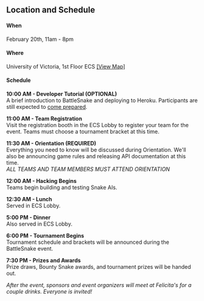 ## Location and Schedule

#### When
February 20th, 11am - 8pm

#### Where
University of Victoria, 1st Floor ECS [[View Map]](https://www.google.ca/maps/place/ECS+Building/@48.461031,-123.311752,18.8z/data=!4m2!3m1!1s0x548f7156497a7713:0x3b35f72ebd573b6f)

#### Schedule

__10:00 AM - Developer Tutorial (OPTIONAL)__ <br>
A brief introduction to BattleSnake and deploying to Heroku. Participants are still expected to [come prepared](#2-preparing).

__11:00 AM - Team Registration__ <br>
Visit the registration booth in the ECS Lobby to register your team for the event. Teams must choose a tournament bracket at this time.

__11:30 AM - Orientation (REQUIRED)__ <br>
Everything you need to know will be discussed during Orientation. We'll also be announcing game rules and releasing API documentation at this time. <br>
_ALL TEAMS AND TEAM MEMBERS MUST ATTEND ORIENTATION_

__12:00 AM - Hacking Begins__ <br>
Teams begin building and testing Snake AIs.

__12:30 AM - Lunch__ <br>
Served in ECS Lobby.

__5:00 PM - Dinner__ <br>
Also served in ECS Lobby.

__6:00 PM - Tournament Begins__ <br>
Tournament schedule and brackets will be announced during the BattleSnake event.

__7:30 PM - Prizes and Awards__ <br>
Prize draws, Bounty Snake awards, and tournament prizes will be handed out.

_After the event, sponsors and event organizers will meet at Felicita's for a couple drinks. Everyone is invited!_

